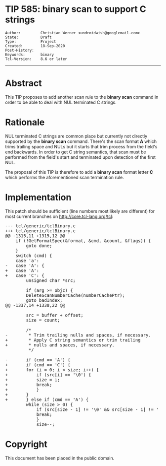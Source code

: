 # TIP 585: binary scan to support C strings
	Author:         Christian Werner <undroidwish@googlemail.com>
	State:          Draft
	Type:           Project
	Created:        18-Sep-2020
	Post-History:   
	Keywords:       binary
	Tcl-Version:    8.6 or later
-----

# Abstract

This TIP proposes to add another scan rule to the <b>binary scan</b> command in order to be able to deal with NUL terminated C strings.

# Rationale

NUL terminated C strings are common place but currently not directly supported
by the <b>binary scan</b> command. There's the scan format <b>A</b> which trims
trailing space and NULs but it starts that trim process from the field's end
backwards. In order to get C string semantics, that scan must be performed
from the field's start and terminated upon detection of the first NUL.

The proposal of this TIP is therefore to add a <b>binary scan</b> format
letter <b>C</b> which performs the aforementioned scan termination rule.

# Implementation

This patch should be sufficient (line numbers most likely are different)
for most current branches on http://core.tcl-lang.org/tcl:

<pre>
--- tcl/generic/tclBinary.c
+++ tcl/generic/tclBinary.c
@@ -1315,11 +1315,12 @@
 	if (!GetFormatSpec(&format, &cmd, &count, &flags)) {
 	    goto done;
 	}
 	switch (cmd) {
 	case 'a':
-	case 'A': {
+	case 'A':
+	case 'C': {
 	    unsigned char *src;
 
 	    if (arg >= objc) {
 		DeleteScanNumberCache(numberCachePtr);
 		goto badIndex;
@@ -1337,14 +1338,22 @@
 
 	    src = buffer + offset;
 	    size = count;
 
 	    /*
-	     * Trim trailing nulls and spaces, if necessary.
+	     * Apply C string semantics or trim trailing
+	     * nulls and spaces, if necessary.
 	     */
 
-	    if (cmd == 'A') {
+	    if (cmd == 'C') {
+		for (i = 0; i < size; i++) {
+		    if (src[i] == '\0') {
+			size = i;
+			break;
+		    }
+		}
+	    } else if (cmd == 'A') {
 		while (size > 0) {
 		    if (src[size - 1] != '\0' && src[size - 1] != ' ') {
 			break;
 		    }
 		    size--;
</pre>

# Copyright

This document has been placed in the public domain.
